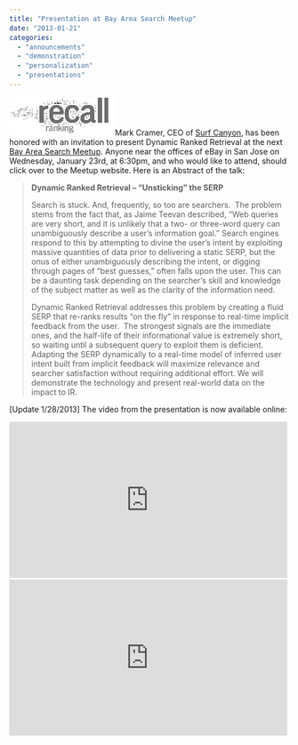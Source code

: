 ```yaml
---
title: "Presentation at Bay Area Search Meetup"
date: "2013-01-21"
categories: 
  - "announcements"
  - "demonstration"
  - "personalization"
  - "presentations"
---
```


![Bay Area Search](/assets/images/rank-dynamics/Bay-Area-Search.png)Mark Cramer, CEO of [Surf Canyon](http://www.surfcanyon.com "Surf Canyon"), has been honored with an invitation to present Dynamic Ranked Retrieval at the next [Bay Area Search Meetup](http://www.meetup.com/Bay-Area-Search/events/58443222/ "Bay Area Search"). Anyone near the offices of eBay in San Jose on Wednesday, January 23rd, at 6:30pm, and who would like to attend, should click over to the Meetup website. Here is an Abstract of the talk:

> **Dynamic Ranked Retrieval – “Unsticking” the SERP**
> 
> Search is stuck. And, frequently, so too are searchers.  The problem stems from the fact that, as Jaime Teevan described, “Web queries are very short, and it is unlikely that a two- or three-word query can unambiguously describe a user’s information goal.” Search engines respond to this by attempting to divine the user’s intent by exploiting massive quantities of data prior to delivering a static SERP, but the onus of either unambiguously describing the intent, or digging through pages of “best guesses,” often falls upon the user. This can be a daunting task depending on the searcher’s skill and knowledge of the subject matter as well as the clarity of the information need.
> 
> Dynamic Ranked Retrieval addresses this problem by creating a fluid SERP that re-ranks results “on the fly” in response to real-time implicit feedback from the user.  The strongest signals are the immediate ones, and the half-life of their informational value is extremely short, so waiting until a subsequent query to exploit them is deficient. Adapting the SERP dynamically to a real-time model of inferred user intent built from implicit feedback will maximize relevance and searcher satisfaction without requiring additional effort. We will demonstrate the technology and present real-world data on the impact to IR.

\[Update 1/28/2013\] The video from the presentation is now available online:

<iframe width="500" height="281" src="http://www.youtube.com/embed/hdVCXi0zZW4?rel=0" frameborder="0" allowfullscreen></iframe>

<iframe width="500" height="281" src="http://www.youtube.com/embed/lUCHgzMpGVo?rel=0" frameborder="0" allowfullscreen></iframe>
